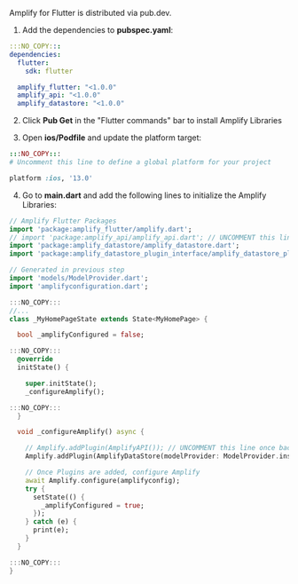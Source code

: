 Amplify for Flutter is distributed via pub.dev.

1. Add the dependencies to **pubspec.yaml**:
```yaml
:::NO_COPY:::
dependencies:
  flutter:
    sdk: flutter
```
```yaml
  amplify_flutter: "<1.0.0"
  amplify_api: "<1.0.0"
  amplify_datastore: "<1.0.0"
```

2. Click **Pub Get** in the "Flutter commands" bar to install Amplify Libraries

3. Open **ios/Podfile** and update the platform target:
```ruby
:::NO_COPY:::
# Uncomment this line to define a global platform for your project
```
```ruby
platform :ios, '13.0'
```

4. Go to **main.dart** and add the following lines to initialize the Amplify Libraries:
```dart
// Amplify Flutter Packages
import 'package:amplify_flutter/amplify.dart';
// import 'package:amplify_api/amplify_api.dart'; // UNCOMMENT this line once backend is deployed
import 'package:amplify_datastore/amplify_datastore.dart';
import 'package:amplify_datastore_plugin_interface/amplify_datastore_plugin_interface.dart';

// Generated in previous step
import 'models/ModelProvider.dart';
import 'amplifyconfiguration.dart';
```
```dart
:::NO_COPY:::
//...
class _MyHomePageState extends State<MyHomePage> {
```
```dart
  bool _amplifyConfigured = false;
```
```dart
:::NO_COPY:::
  @override
  initState() {
```
```dart
    super.initState();
    _configureAmplify();
```
```dart
:::NO_COPY:::
  }
```
```dart
  void _configureAmplify() async {

    // Amplify.addPlugin(AmplifyAPI()); // UNCOMMENT this line once backend is deployed
    Amplify.addPlugin(AmplifyDataStore(modelProvider: ModelProvider.instance));

    // Once Plugins are added, configure Amplify
    await Amplify.configure(amplifyconfig);
    try {
      setState(() {
        _amplifyConfigured = true;
      });
    } catch (e) {
      print(e);
    }
  }
```
```dart
:::NO_COPY:::
}
```
